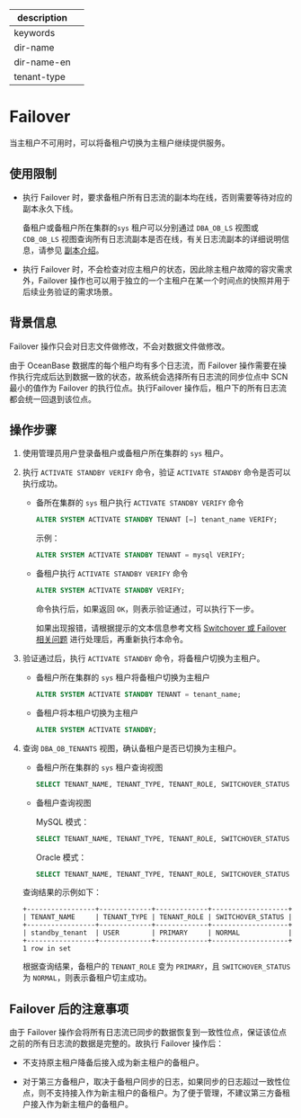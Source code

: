 |description||
|---|---|
|keywords||
|dir-name||
|dir-name-en||
|tenant-type||

# Failover

当主租户不可用时，可以将备租户切换为主租户继续提供服务。

## 使用限制

* 执行 Failover 时，要求备租户所有日志流的副本均在线，否则需要等待对应的副本永久下线。

  备租户或备租户所在集群的`sys` 租户可以分别通过 `DBA_OB_LS` 视图或 `CDB_OB_LS` 视图查询所有日志流副本是否在线，有关日志流副本的详细说明信息，请参见 [副本介绍](../../../300.replica-management/100.replica-introduction.md)。

* 执行 Failover 时，不会检查对应主租户的状态，因此除主租户故障的容灾需求外，Failover 操作也可以用于独立的一个主租户在某一个时间点的快照并用于后续业务验证的需求场景。

## 背景信息

Failover 操作只会对日志文件做修改，不会对数据文件做修改。

由于 OceanBase 数据库的每个租户均有多个日志流，而 Failover 操作需要在操作执行完成后达到数据一致的状态，故系统会选择所有日志流的同步位点中 SCN 最小的值作为 Failover 的执行位点。执行Failover 操作后，租户下的所有日志流都会统一回退到该位点。

## 操作步骤

1. 使用管理员用户登录备租户或备租户所在集群的 `sys` 租户。

2. 执行 `ACTIVATE STANDBY VERIFY` 命令，验证 `ACTIVATE STANDBY` 命令是否可以执行成功。

    * 备所在集群的 `sys` 租户执行 `ACTIVATE STANDBY VERIFY` 命令

      ```sql
      ALTER SYSTEM ACTIVATE STANDBY TENANT [=] tenant_name VERIFY;
      ```

      示例：

      ```sql
      ALTER SYSTEM ACTIVATE STANDBY TENANT = mysql VERIFY;
      ```

    * 备租户执行 `ACTIVATE STANDBY VERIFY` 命令

      ```sql
      ALTER SYSTEM ACTIVATE STANDBY VERIFY;
      ```

      命令执行后，如果返回 `OK`，则表示验证通过，可以执行下一步。
      
      如果出现报错，请根据提示的文本信息参考文档 [Switchover 或 Failover 相关问题](../../../1000.troubleshooting/800.physical-standby-database/200.switchover-failed.md) 进行处理后，再重新执行本命令。

3. 验证通过后，执行 `ACTIVATE STANDBY` 命令，将备租户切换为主租户。

   * 备租户所在集群的 `sys` 租户将备租户切换为主租户

     ```sql
     ALTER SYSTEM ACTIVATE STANDBY TENANT = tenant_name;
     ```

   * 备租户将本租户切换为主租户

     ```sql
     ALTER SYSTEM ACTIVATE STANDBY;
     ```

4. 查询 `DBA_OB_TENANTS` 视图，确认备租户是否已切换为主租户。

   * 备租户所在集群的 `sys` 租户查询视图

     ```sql
     SELECT TENANT_NAME, TENANT_TYPE, TENANT_ROLE, SWITCHOVER_STATUS FROM oceanbase.DBA_OB_TENANTS;
     ```

   * 备租户查询视图

     MySQL 模式：

     ```sql
     SELECT TENANT_NAME, TENANT_TYPE, TENANT_ROLE, SWITCHOVER_STATUS FROM oceanbase.DBA_OB_TENANTS;
     ```

     Oracle 模式：

     ```sql
     SELECT TENANT_NAME, TENANT_TYPE, TENANT_ROLE, SWITCHOVER_STATUS FROM SYS.DBA_OB_TENANTS;
     ```

   查询结果的示例如下：

   ```shell
   +-----------------+-------------+-------------+-------------------+
   | TENANT_NAME     | TENANT_TYPE | TENANT_ROLE | SWITCHOVER_STATUS |
   +-----------------+-------------+-------------+-------------------+
   | standby_tenant  | USER        | PRIMARY     | NORMAL            |
   +-----------------+-------------+-------------+-------------------+
   1 row in set
   ```

   根据查询结果，备租户的 `TENANT_ROLE` 变为 `PRIMARY`，且 `SWITCHOVER_STATUS` 为 `NORMAL`，则表示备租户切主成功。

## Failover 后的注意事项

由于 Failover 操作会将所有日志流已同步的数据恢复到一致性位点，保证该位点之前的所有日志流的数据是完整的。故执行 Failover 操作后：

* 不支持原主租户降备后接入成为新主租户的备租户。

* 对于第三方备租户，取决于备租户同步的日志，如果同步的日志超过一致性位点，则不支持接入作为新主租户的备租户。为了便于管理，不建议第三方备租户接入作为新主租户的备租户。
